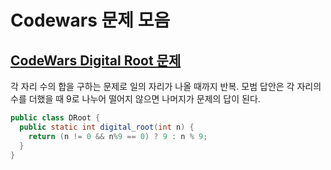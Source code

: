 # Codewars 문제 모음

## [CodeWars Digital Root 문제](https://www.codewars.com/kata/541c8630095125aba6000c00/solutions/java/all/best_practice)

각 자리 수의 합을 구하는 문제로 일의 자리가 나올 때까지 반복. 모범 답안은 각 자리의 수를 더했을 때 9로 나누어 떨어지 않으면 나머지가 문제의 답이 된다.
```java
public class DRoot {
  public static int digital_root(int n) {
    return (n != 0 && n%9 == 0) ? 9 : n % 9;
  }
}
```
